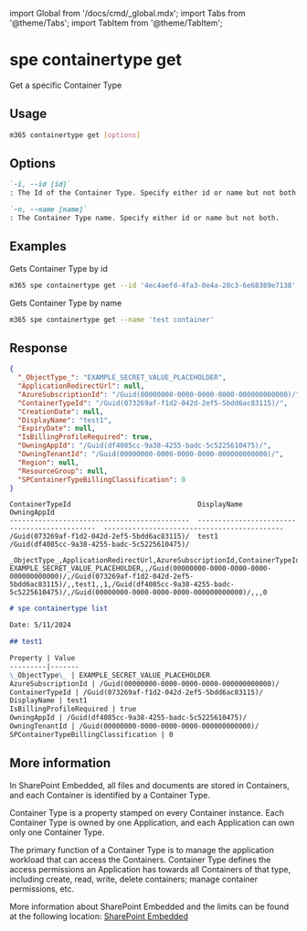 <!-- DISCLAIMER: All secrets, passwords, and sensitive values in this document are examples only and not real credentials. -->
import Global from '/docs/cmd/_global.mdx';
import Tabs from '@theme/Tabs';
import TabItem from '@theme/TabItem';

# spe containertype get

Get a specific Container Type

## Usage

```sh
m365 containertype get [options]
```

## Options

```md definition-list
`-i, --id [id]`
: The Id of the Container Type. Specify either id or name but not both.

`-n, --name [name]`
: The Container Type name. Specify either id or name but not both.
```

<Global />

## Examples

Gets Container Type by id

```sh
m365 spe containertype get --id '4ec4aefd-4fa3-0e4a-20c3-6e68389e7138'
```

Gets Container Type by name

```sh
m365 spe containertype get --name 'test container'
```

## Response

<Tabs>
  <TabItem value="JSON">

  ```json
  {
    "_ObjectType_": "EXAMPLE_SECRET_VALUE_PLACEHOLDER",
    "ApplicationRedirectUrl": null,
    "AzureSubscriptionId": "/Guid(00000000-0000-0000-0000-000000000000)/",
    "ContainerTypeId": "/Guid(073269af-f1d2-042d-2ef5-5bdd6ac83115)/",
    "CreationDate": null,
    "DisplayName": "test1",
    "ExpiryDate": null,
    "IsBillingProfileRequired": true,
    "OwningAppId": "/Guid(df4085cc-9a38-4255-badc-5c5225610475)/",
    "OwningTenantId": "/Guid(00000000-0000-0000-0000-000000000000)/",
    "Region": null,
    "ResourceGroup": null,
    "SPContainerTypeBillingClassification": 0
  }
  ```

  </TabItem>
  <TabItem value="Text">

  ```text
ContainerTypeId                               DisplayName                                    OwningAppId                                 
--------------------------------------------  ---------------------------------------------  --------------------------------------------
/Guid(073269af-f1d2-042d-2ef5-5bdd6ac83115)/  test1                                          /Guid(df4085cc-9a38-4255-badc-5c5225610475)/
  ```

  </TabItem>
  <TabItem value="CSV">

  ```csv
  _ObjectType_,ApplicationRedirectUrl,AzureSubscriptionId,ContainerTypeId,CreationDate,DisplayName,ExpiryDate,IsBillingProfileRequired,OwningAppId,OwningTenantId,Region,ResourceGroup,SPContainerTypeBillingClassification
  EXAMPLE_SECRET_VALUE_PLACEHOLDER,,/Guid(00000000-0000-0000-0000-000000000000)/,/Guid(073269af-f1d2-042d-2ef5-5bdd6ac83115)/,,test1,,1,/Guid(df4085cc-9a38-4255-badc-5c5225610475)/,/Guid(00000000-0000-0000-0000-000000000000)/,,,0
  ```

  </TabItem>
  <TabItem value="Markdown">

  ```md
  # spe containertype list 

  Date: 5/11/2024

  ## test1

  Property | Value
  ---------|-------
  \_ObjectType\_ | EXAMPLE_SECRET_VALUE_PLACEHOLDER
  AzureSubscriptionId | /Guid(00000000-0000-0000-0000-000000000000)/
  ContainerTypeId | /Guid(073269af-f1d2-042d-2ef5-5bdd6ac83115)/
  DisplayName | test1
  IsBillingProfileRequired | true
  OwningAppId | /Guid(df4085cc-9a38-4255-badc-5c5225610475)/
  OwningTenantId | /Guid(00000000-0000-0000-0000-000000000000)/
  SPContainerTypeBillingClassification | 0
  ```

  </TabItem>
</Tabs>

## More information

In SharePoint Embedded, all files and documents are stored in Containers, and each Container is identified by a Container Type.

Container Type is a property stamped on every Container instance. Each Container Type is owned by one Application, and each Application can own only one Container Type.

The primary function of a Container Type is to manage the application workload that can access the Containers. Container Type defines the access permissions an Application has towards all Containers of that type, including create, read, write, delete containers; manage container permissions, etc.

More information about SharePoint Embedded and the limits can be found at the following location: [SharePoint Embedded](https://learn.microsoft.com/en-us/sharepoint/dev/embedded/concepts/app-concepts/containertypes#EXAMPLE_SECRET_VALUE_PLACEHOLDER)
